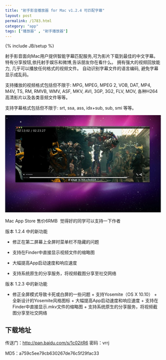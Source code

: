 ```yaml
---
title: "射手影音播放器 for Mac v1.2.4 可匹配字幕"
layout: post
permalink: /1783.html
category: "app"
tags: ["播放器" , "射手播放器"]
---
```

{% include JB/setup %}

射手影音面向Mac用户提供智能字幕匹配服务,可为影片下载到最佳的中文字幕。
特有分享按钮,依托射手娱乐和微博,告诉朋友你在看什么。
拥有强大的视频回放能力, 几乎可以播放任何格式的视频文件。
自动识别字幕文件的语言编码, 避免字幕显示成乱码。

支持播放的视频格式包括但不限于: MPG, MPEG, MPEG 2, VOB, DAT, MP4, M4V, TS, RM, RMVB, WMV, ASF, MKV, AVI, 3GP, 3G2, FLV, MOV, 各种H264高清影片以及各类音频文件等等。

支持字幕格式包括但不限于: srt, ssa, ass, idx+sub, sub, smi 等等。

![](/wp-content/uploads/sinapicv2-backup/1783-ww1-large-005V4vEUjw1env18s5aqlj30go0af0u7.jpg)


Mac App Store 售价6RMB  觉得好的同学可以支持一下作者

版本 1.2.4 中的新功能

+ 修正在第二屏幕上全屏时菜单栏不隐藏的问题

+ 支持在Finder中直接显示视频文件的缩略图

+ 大幅提高App启动速度和响应速度

+ 支持系统原生的分享服务，将视频截图分享至社交网络

版本 1.2.3 中的新功能

+ 修正全屏模式导致卡死或白屏的一些问题 + 支持Yosemite（OS X 10.10） + 全新设计的Yosemite风格图标 + 大幅提高App启动速度和响应速度 + 支持在Finder中直接显示.mkv文件的缩略图 + 支持系统原生的分享服务，将视频截图分享至社交网络


## 下载地址


传送门：<http://pan.baidu.com/s/1c02itR6> 密码：vrrj

MD5：a759c5ee79cb630267de76c5f29fac33